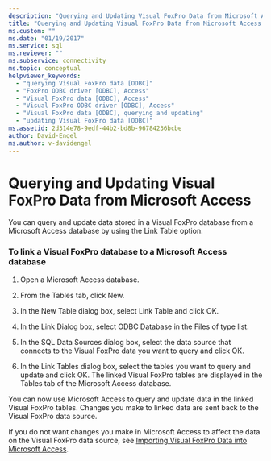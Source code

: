 ```yaml
---
description: "Querying and Updating Visual FoxPro Data from Microsoft Access"
title: "Querying and Updating Visual FoxPro Data from Microsoft Access | Microsoft Docs"
ms.custom: ""
ms.date: "01/19/2017"
ms.service: sql
ms.reviewer: ""
ms.subservice: connectivity
ms.topic: conceptual
helpviewer_keywords: 
  - "querying Visual FoxPro data [ODBC]"
  - "FoxPro ODBC driver [ODBC], Access"
  - "Visual FoxPro data [ODBC], Access"
  - "Visual FoxPro ODBC driver [ODBC], Access"
  - "Visual FoxPro data [ODBC], querying and updating"
  - "updating Visual FoxPro data [ODBC]"
ms.assetid: 2d314e78-9edf-44b2-bd8b-96784236bcbe
author: David-Engel
ms.author: v-davidengel
---
```

# Querying and Updating Visual FoxPro Data from Microsoft Access
You can query and update data stored in a Visual FoxPro database from a Microsoft Access database by using the Link Table option.  
  
### To link a Visual FoxPro database to a Microsoft Access database  
  
1.  Open a Microsoft Access database.  
  
2.  From the Tables tab, click New.  
  
3.  In the New Table dialog box, select Link Table and click OK.  
  
4.  In the Link Dialog box, select ODBC Database in the Files of type list.  
  
5.  In the SQL Data Sources dialog box, select the data source that connects to the Visual FoxPro data you want to query and click OK.  
  
6.  In the Link Tables dialog box, select the tables you want to query and update and click OK. The linked Visual FoxPro tables are displayed in the Tables tab of the Microsoft Access database.  
  
 You can now use Microsoft Access to query and update data in the linked Visual FoxPro tables. Changes you make to linked data are sent back to the Visual FoxPro data source.  
  
 If you do not want changes you make in Microsoft Access to affect the data on the Visual FoxPro data source, see [Importing Visual FoxPro Data into Microsoft Access](../../odbc/microsoft/importing-visual-foxpro-data-into-microsoft-access.md).
